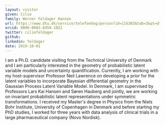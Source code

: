 ```yaml
---
layout: visitor
given: Cilie
family: Werner Feldager Hansen
url: https://www.dtu.dk/service/telefonbog/person?id=116303&tab=3&qt=dtuprojectquery
orcid: 0000-0002-6458-1022
twitter: ciliefeldager
github: 
linkedin: feldager
date: 2019-10-01
---
```


I am a Ph.D. candidate visiting from the Technical University of Denmark and I am particularly interested in the geometry of probabilistic latent variable models and uncertainty quantification. Currently, I am working with my host-supervisor Professor Neil Lawrence on developing a prior for the latent variables to incorporate Bayesian differential geometry in the Gaussian Process Latent Variable Model. In Denmark, I am supervised by Professors Lars Kai Hansen and Søren Hauberg and jointly, we are working on invariant probabilistic latent representations under symmetric transformations. I received my Master's degree in Physics from the Niels Bohr Institute, University of Copenhagen in Denmark and before starting my PhD studies, I worked for three years with data analysis of clinical trials in a large pharmaceutical company (Novo Nordisk).

